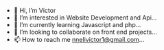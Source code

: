 - 👋 Hi, I’m Victor
- 👀 I’m interested in Website Development and Api...
- 🌱 I’m currently learning Javascript and php...
- 💞️ I’m looking to collaborate on front end projects...
- 📫 How to reach me nnelivictor1@gmail.com...

<!---
Bio/Nneli12 is a ✨ special ✨ repository because its `README.md` (this file) appears on your GitHub profile.
You can click the Preview link to take a look at your changes.
--->
